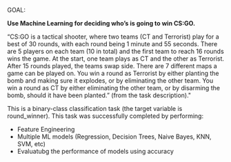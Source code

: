 GOAL: 

**Use Machine Learning for deciding who’s is going to win CS:GO.**

“CS:GO is a tactical shooter, where two teams (CT and Terrorist) play for a best of 30 rounds, with each round being 1 minute and 55 seconds. There are 5 players on each team (10 in total) and the first team to reach 16 rounds wins the game. At the start, one team plays as CT and the other as Terrorist. After 15 rounds played, the teams swap side. There are 7 different maps a game can be played on. You win a round as Terrorist by either planting the bomb and making sure it explodes, or by eliminating the other team. You win a round as CT by either eliminating the other team, or by disarming the bomb, should it have been planted.” (from the task description)."

This is a binary-class classification task (the target variable is round_winner). 
This task was successfully completed by performing:
* Feature Engineering
* Multiple ML models (Regression, Decision Trees, Naive Bayes, KNN, SVM, etc)
* Evaluatubg the performance of models using accuracy


